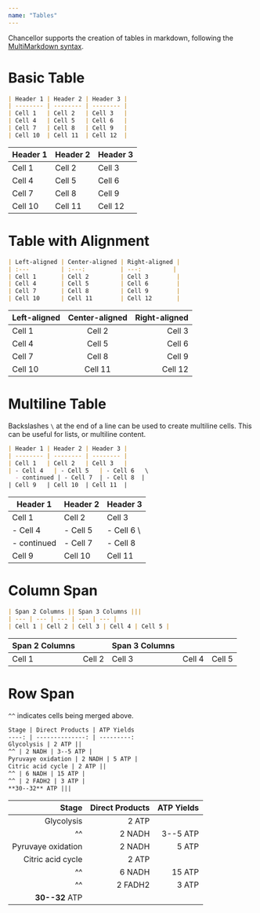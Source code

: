 ```yaml
---
name: "Tables"
---
```


Chancellor supports the creation of tables in markdown, following the [MultiMarkdown syntax](https://www.npmjs.com/package/markdown-it-multimd-table).

# Basic Table

```markdown
| Header 1 | Header 2 | Header 3 |
| -------- | -------- | -------- |
| Cell 1   | Cell 2   | Cell 3   |
| Cell 4   | Cell 5   | Cell 6   |
| Cell 7   | Cell 8   | Cell 9   |
| Cell 10  | Cell 11  | Cell 12  |
```

| Header 1 | Header 2 | Header 3 |
| -------- | -------- | -------- |
| Cell 1   | Cell 2   | Cell 3   |
| Cell 4   | Cell 5   | Cell 6   |
| Cell 7   | Cell 8   | Cell 9   |
| Cell 10  | Cell 11  | Cell 12  |

# Table with Alignment

```markdown
| Left-aligned | Center-aligned | Right-aligned |
| :---         | :---:          | ---:         |
| Cell 1       | Cell 2         | Cell 3        |
| Cell 4       | Cell 5         | Cell 6        |
| Cell 7       | Cell 8         | Cell 9        |
| Cell 10      | Cell 11        | Cell 12       |
```

| Left-aligned | Center-aligned | Right-aligned |
| :---         | :---:          | ---:         |
| Cell 1       | Cell 2         | Cell 3        |
| Cell 4       | Cell 5         | Cell 6        |
| Cell 7       | Cell 8         | Cell 9        |
| Cell 10      | Cell 11        | Cell 12       |

# Multiline Table

Backslashes `\` at the end of a line can be used to create multiline cells. This can be useful for lists, or multiline content.

```markdown
| Header 1 | Header 2 | Header 3 |
| -------- | -------- | -------- |
| Cell 1   | Cell 2   | Cell 3   |
| - Cell 4   | - Cell 5   | - Cell 6   \
  - continued | - Cell 7  | - Cell 8  |
| Cell 9   | Cell 10  | Cell 11  |
```

| Header 1 | Header 2 | Header 3 |
| -------- | -------- | -------- |
| Cell 1   | Cell 2   | Cell 3   |
| - Cell 4   | - Cell 5   | - Cell 6   \
  - continued | - Cell 7  | - Cell 8  |
| Cell 9   | Cell 10  | Cell 11  |

# Column Span

```markdown
| Span 2 Columns || Span 3 Columns |||
| --- | --- | --- | --- | --- |
| Cell 1 | Cell 2 | Cell 3 | Cell 4 | Cell 5 |
```

| Span 2 Columns || Span 3 Columns |||
| --- | --- | --- | --- | --- |
| Cell 1 | Cell 2 | Cell 3 | Cell 4 | Cell 5 |

# Row Span

`^^` indicates cells being merged above.

```markdown
Stage | Direct Products | ATP Yields
----: | --------------: | ---------:
Glycolysis | 2 ATP ||
^^ | 2 NADH | 3--5 ATP |
Pyruvaye oxidation | 2 NADH | 5 ATP |
Citric acid cycle | 2 ATP ||
^^ | 6 NADH | 15 ATP |
^^ | 2 FADH2 | 3 ATP |
**30--32** ATP |||
```

Stage | Direct Products | ATP Yields
----: | --------------: | ---------:
Glycolysis | 2 ATP ||
^^ | 2 NADH | 3--5 ATP |
Pyruvaye oxidation | 2 NADH | 5 ATP |
Citric acid cycle | 2 ATP ||
^^ | 6 NADH | 15 ATP |
^^ | 2 FADH2 | 3 ATP |
**30--32** ATP |||